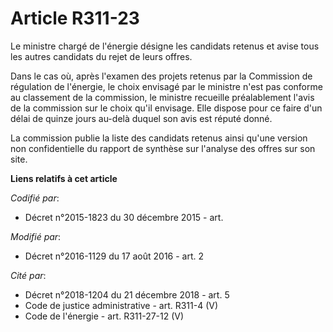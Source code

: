 # Article R311-23

Le ministre chargé de l'énergie désigne les candidats retenus et avise tous les autres candidats du rejet de leurs offres. 

Dans le cas où, après l'examen des projets retenus par la Commission de régulation de l'énergie, le choix envisagé par le
ministre n'est pas conforme au classement de la commission, le ministre recueille préalablement l'avis de la commission sur
le choix qu'il envisage. Elle dispose pour ce faire d'un délai de quinze jours au-delà duquel son avis est réputé donné. 

La commission publie la liste des candidats retenus ainsi qu'une version non confidentielle du rapport de synthèse sur
l'analyse des offres sur son site.

**Liens relatifs à cet article**

_Codifié par_:

  - Décret n°2015-1823 du 30 décembre 2015 - art.

_Modifié par_:

  - Décret n°2016-1129 du 17 août 2016 - art. 2

_Cité par_:

  - Décret n°2018-1204 du 21 décembre 2018 - art. 5
  - Code de justice administrative - art. R311-4 (V)
  - Code de l'énergie - art. R311-27-12 (V)
